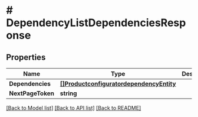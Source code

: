 # # DependencyListDependenciesResponse


## Properties 


Name | Type | Description | Notes
------------ | ------------- | ------------- | -------------
**Dependencies**| [**[]ProductconfiguratordependencyEntity**](ProductconfiguratordependencyEntity.md) |   | [optional]
**NextPageToken**| **string** |   | [optional]


[[Back to Model list]](../../README.md#models) [[Back to API list]](../../README.md#endpoints) [[Back to README]](../../README.md)

